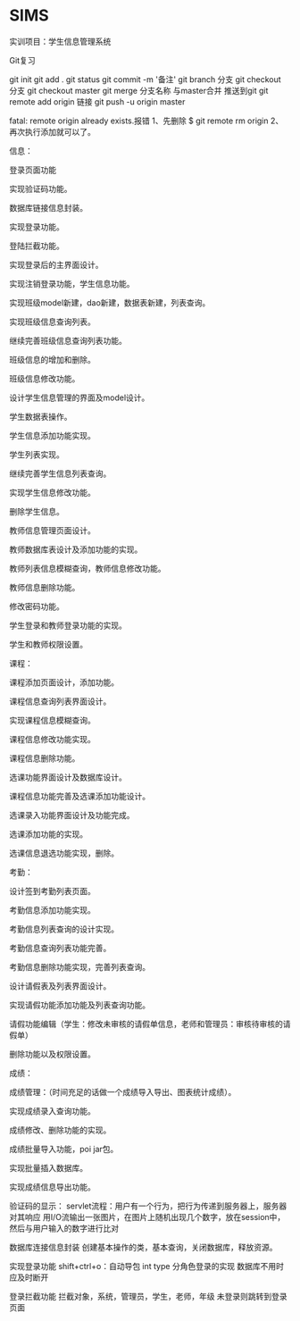 # SIMS
实训项目：学生信息管理系统

Git复习

git init
git add .
git status
git commit -m '备注'
git branch 分支
git checkout 分支
git checkout master
git merge 分支名称        与master合并
推送到git
git remote add origin 链接
git push -u origin master

fatal: remote origin already exists.报错
1、先删除
$ git remote rm origin
2、再次执行添加就可以了。　



信息：

登录页面功能

实现验证码功能。

数据库链接信息封装。

实现登录功能。

登陆拦截功能。

实现登录后的主界面设计。

实现注销登录功能，学生信息功能。

实现班级model新建，dao新建，数据表新建，列表查询。

实现班级信息查询列表。

继续完善班级信息查询列表功能。

班级信息的增加和删除。

班级信息修改功能。

设计学生信息管理的界面及model设计。

学生数据表操作。

学生信息添加功能实现。

学生列表实现。

继续完善学生信息列表查询。

实现学生信息修改功能。

删除学生信息。

教师信息管理页面设计。

教师数据库表设计及添加功能的实现。

教师列表信息模糊查询，教师信息修改功能。

教师信息删除功能。

修改密码功能。

学生登录和教师登录功能的实现。

学生和教师权限设置。

 

课程：

课程添加页面设计，添加功能。

课程信息查询列表界面设计。

实现课程信息模糊查询。

课程信息修改功能实现。

课程信息删除功能。

选课功能界面设计及数据库设计。

课程信息功能完善及选课添加功能设计。

选课录入功能界面设计及功能完成。

选课添加功能的实现。

选课信息退选功能实现，删除。



考勤：

设计签到考勤列表页面。

考勤信息添加功能实现。

考勤信息列表查询的设计实现。

考勤信息查询列表功能完善。

考勤信息删除功能实现，完善列表查询。

设计请假表及列表界面设计。

实现请假功能添加功能及列表查询功能。

请假功能编辑（学生：修改未审核的请假单信息，老师和管理员：审核待审核的请假单）

删除功能以及权限设置。

 

成绩：

成绩管理：（时间充足的话做一个成绩导入导出、图表统计成绩）。

实现成绩录入查询功能。

成绩修改、删除功能的实现。

成绩批量导入功能，poi jar包。

实现批量插入数据库。

实现成绩信息导出功能。


验证码的显示：
servlet流程：用户有一个行为，把行为传递到服务器上，服务器对其响应
用I/O流输出一张图片，在图片上随机出现几个数字，放在session中，然后与用户输入的数字进行比对

数据库连接信息封装
创建基本操作的类，基本查询，关闭数据库，释放资源。

实现登录功能
shift+ctrl+o：自动导包
int type 分角色登录的实现
数据库不用时应及时断开

登录拦截功能
拦截对象，系统，管理员，学生，老师，年级
未登录则跳转到登录页面